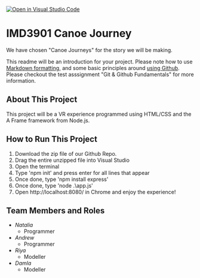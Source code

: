 [![Open in Visual Studio Code](https://classroom.github.com/assets/open-in-vscode-f059dc9a6f8d3a56e377f745f24479a46679e63a5d9fe6f495e02850cd0d8118.svg)](https://classroom.github.com/online_ide?assignment_repo_id=6812906&assignment_repo_type=AssignmentRepo)
# IMD3901 Canoe Journey

We have chosen "Canoe Journeys" for the story we will be making.

This readme will be an introduction for your project. Please note how to use [Markdown formatting](https://docs.github.com/en/github/writing-on-github/getting-started-with-writing-and-formatting-on-github/basic-writing-and-formatting-syntax), and some basic principles around [using Github](https://education.github.com/git-cheat-sheet-education.pdf). Please checkout the test asssignment "Git & Github Fundamentals" for more information.

## About This Project ##
This project will be a VR experience programmed using HTML/CSS and the A Frame framework from Node.js.

## How to Run This Project ##
1. Download the zip file of our Github Repo.
2. Drag the entire unzipped file into Visual Studio
3. Open the terminal
4. Type 'npm init' and press enter for all lines that appear
5. Once done, type 'npm install express'
6. Once done, type 'node .\app.js'
7. Open http://localhost:8080/ in Chrome and enjoy the experience!

## Team Members and Roles ##
- _Natalia_
  - Programmer
- _Andrew_
  - Programmer
- _Riya_
  - Modeller 
- _Damla_
  - Modeller 



